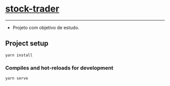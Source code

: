 # [stock-trader](https://www.udemy.com/share/101Wwu3@ymEGGueN8aiqXa9EiZNRPPEm_fkPyRl7JWruA4wmThxol7_T2pTg63fEkeAnIY8=/)

__________
 - Projeto com objetivo de estudo.

## Project setup
```
yarn install
```

### Compiles and hot-reloads for development
```
yarn serve
```

